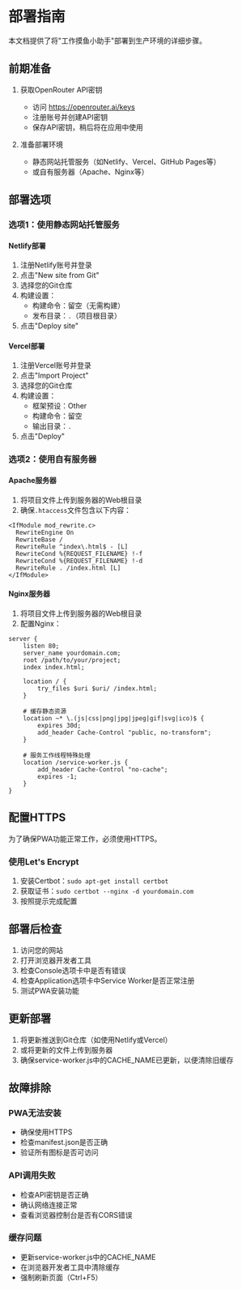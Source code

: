 # 部署指南

本文档提供了将"工作摸鱼小助手"部署到生产环境的详细步骤。

## 前期准备

1. 获取OpenRouter API密钥
   - 访问 https://openrouter.ai/keys
   - 注册账号并创建API密钥
   - 保存API密钥，稍后将在应用中使用

2. 准备部署环境
   - 静态网站托管服务（如Netlify、Vercel、GitHub Pages等）
   - 或自有服务器（Apache、Nginx等）

## 部署选项

### 选项1：使用静态网站托管服务

#### Netlify部署

1. 注册Netlify账号并登录
2. 点击"New site from Git"
3. 选择您的Git仓库
4. 构建设置：
   - 构建命令：留空（无需构建）
   - 发布目录：`.`（项目根目录）
5. 点击"Deploy site"

#### Vercel部署

1. 注册Vercel账号并登录
2. 点击"Import Project"
3. 选择您的Git仓库
4. 构建设置：
   - 框架预设：Other
   - 构建命令：留空
   - 输出目录：`.`
5. 点击"Deploy"

### 选项2：使用自有服务器

#### Apache服务器

1. 将项目文件上传到服务器的Web根目录
2. 确保`.htaccess`文件包含以下内容：

```
<IfModule mod_rewrite.c>
  RewriteEngine On
  RewriteBase /
  RewriteRule ^index\.html$ - [L]
  RewriteCond %{REQUEST_FILENAME} !-f
  RewriteCond %{REQUEST_FILENAME} !-d
  RewriteRule . /index.html [L]
</IfModule>
```

#### Nginx服务器

1. 将项目文件上传到服务器的Web根目录
2. 配置Nginx：

```
server {
    listen 80;
    server_name yourdomain.com;
    root /path/to/your/project;
    index index.html;
    
    location / {
        try_files $uri $uri/ /index.html;
    }
    
    # 缓存静态资源
    location ~* \.(js|css|png|jpg|jpeg|gif|svg|ico)$ {
        expires 30d;
        add_header Cache-Control "public, no-transform";
    }
    
    # 服务工作线程特殊处理
    location /service-worker.js {
        add_header Cache-Control "no-cache";
        expires -1;
    }
}
```

## 配置HTTPS

为了确保PWA功能正常工作，必须使用HTTPS。

### 使用Let's Encrypt

1. 安装Certbot：`sudo apt-get install certbot`
2. 获取证书：`sudo certbot --nginx -d yourdomain.com`
3. 按照提示完成配置

## 部署后检查

1. 访问您的网站
2. 打开浏览器开发者工具
3. 检查Console选项卡中是否有错误
4. 检查Application选项卡中Service Worker是否正常注册
5. 测试PWA安装功能

## 更新部署

1. 将更新推送到Git仓库（如使用Netlify或Vercel）
2. 或将更新的文件上传到服务器
3. 确保service-worker.js中的CACHE_NAME已更新，以便清除旧缓存

## 故障排除

### PWA无法安装

- 确保使用HTTPS
- 检查manifest.json是否正确
- 验证所有图标是否可访问

### API调用失败

- 检查API密钥是否正确
- 确认网络连接正常
- 查看浏览器控制台是否有CORS错误

### 缓存问题

- 更新service-worker.js中的CACHE_NAME
- 在浏览器开发者工具中清除缓存
- 强制刷新页面（Ctrl+F5）